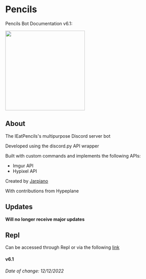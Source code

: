 # Pencils
Pencils Bot Documentation v6.1:

<img src="https://i.imgur.com/lZLjje0.png" width=250 height=250>

## About 
The IEatPencils's multipurpose Discord server bot

Developed using the discord.py API wrapper

Built with custom commands and implements the following APIs:
- Imgur API
- Hypixel API

Created by [Jarpiano](https://jarpiano.github.io/)

With contributions from Hypeplane

## Updates
**Will no longer receive major updates**

## Repl
Can be accessed through Repl or via the following [link](https://replit.com/@Kyobito/Pencil)

#### v6.1
###### Date of change: 12/12/2022


